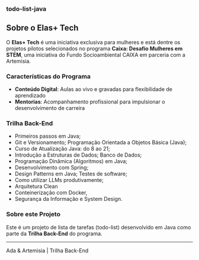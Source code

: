 ### todo-list-java

## Sobre o Elas+ Tech

O **Elas+ Tech** é uma iniciativa exclusiva para mulheres e está dentre os projetos pilotos selecionados no programa **Caixa: Desafio Mulheres em STEM**, uma iniciativa do Fundo Socioambiental CAIXA em parceria com a Artemisia.

### Características do Programa

- **Conteúdo Digital**: Aulas ao vivo e gravadas para flexibilidade de aprendizado
- **Mentorias**: Acompanhamento profissional para impulsionar o desenvolvimento de carreira

### Trilha Back-End

- Primeiros passos em Java; 
- Git e Versionamento; Programação Orientada a Objetos Básica (Java); 
- Curso de Atualização Java: do 8 ao 21; 
- Introdução a Estruturas de Dados; Banco de Dados; 
- Programação Dinâmica (Algoritmos) em Java;
- Desenvolvimento com Spring; 
- Design Patterns em Java; Testes de software; 
- Como utilizar LLMs produtivamente;
- Arquitetura Clean
- Conteinerização com Docker, 
- Segurança da Informação e System Design.

### Sobre este Projeto

Este é um projeto de lista de tarefas (todo-list) desenvolvido em Java como parte da **Trilha Back-End** do programa.

---

Ada & Artemisia | Trilha Back-End
